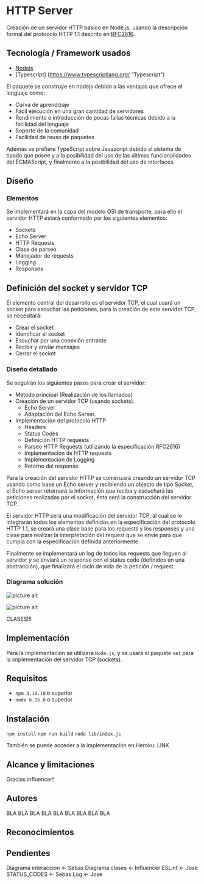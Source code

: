 # HTTP Server #

Creación de un servidor HTTP básico en Node.js, usando la descripción formal del protocolo HTTP 1.1 descrito en [RFC2616](https://tools.ietf.org/html/rfc2616 "RFC2616").

## Tecnología / Framework usados ##

* [Nodejs](https://nodejs.org/es/ "Nodejs")
* [Typescript] (https://www.typescriptlang.org/ “Typescript”)

El paquete se construye en nodejs debido a las ventajas que ofrece el lenguaje como:
* Curva de aprendizaje
* Fácil ejecución en una gran cantidad de servidores
* Rendimiento e introducción de pocas fallas técnicas debido a la facilidad del lenguaje
* Soporte de la comunidad
* Facilidad de reuso de paquetes

Además se prefiere TypeScript sobre Javascript debido al sistema de tipado que posee y a la posibilidad del uso de las últimas funcionalidades del ECMAScript, y finalmente a la posibilidad del uso de interfaces.

## Diseño ##

### Elementos ###

Se implementará en la capa del modelo OSI de transporte, para ello el servidor HTTP estará conformado por los siguientes elementos:
* Sockets
* Echo Server
* HTTP Requests
* Clase de parseo
* Manejador de requests
* Logging
* Responses


## Definición del socket y servidor TCP ##

El elemento central del desarrollo es el servidor TCP, el cual usará un socket para escuchar las peticiones, para la creación de este servidor TCP, se necesitará:

* Crear el socket
* Identificar el socket
* Escuchar por una conexión entrante
* Recibir y enviar mensajes
* Cerrar el socket


### Diseño detallado ###

Se seguirán los siguientes pasos para crear el servidor:

* Método principal (Realización de los llamados)
* Creación de un servidor TCP (usando sockets).
  * Echo Server
  * Adaptación del Echo Server.
* Implementación del protocolo HTTP
  * Headers
  * Status Codes
  * Definición HTTP requests 
  * Parseo HTTP Requests (utilizando la especificación RFC2616)
  * Implementación de HTTP requests
  * Implementación de Logging
  * Retorno del response

Para la creación del servidor HTTP se comenzará creando un servidor TCP usando como base un Echo server y recibiendo un objecto de tipo Socket, el Echo server retornará la información que reciba y escuchará las peticiones realizadas por el socket, ésta será la construcción del servidor TCP.

El servidor HTTP será una modificación del servidor TCP, al cual se le integrarán todos los elementos definidos en la especificación del protocolo HTTP 1.1, se creará una clase base para los requests y los responses y una clase para realizar la interpretación del request que se envíe para que cumpla con la especificación definida anteriormente.

Finalmente se implementará un log de todos los requests que lleguen al servidor y se enviará un response con el status code (definidos en una abstracción), que finalizará el ciclo de vida de la petición / request.


### Diagrama solución ###

![picture alt](https://i.ibb.co/KxJQzmw/Mindmap-1-5.png "Title is optional")

![picture alt](https://cdn-images-1.medium.com/max/1600/1*JSnJtHpU7cWUnWIgGupu7w.png "Title is optional")

CLASES!!!

## Implementación ##

Para la implementación se utilizará `Node.js`, y se usará el paquete `net` para la implementación del servidor TCP (sockets).

## Requisitos ##

* `npm 3.10.10` o superior
* `node 6.15.0` o superior

## Instalación ##

`npm install`
`npm run build`
`node lib/index.js`

También se puede acceder a la implementación en Heroku: LINK

## Alcance y limitaciones ##

Gracias influencer!

## Autores ##

BLA BLA BLA
BLA BLA BLA
BLA BLA BLA

## Reconocimientos ##

## Pendientes ##

Diagrama interaccion <- Sebas
Diagrama clases <- Influencer
ESLint <- Jose
STATUS_CODES <- Sebas
Log <- Jose
